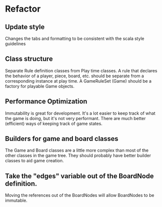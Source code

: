 # Refactor

## Update style

Changes the tabs and formatting to be consistent with the scala style guidelines


## Class structure

Separate Rule definition classes from Play time classes.
A rule that declares the behavior of a player, piece, board, etc. should be separate from a corresponding instance at play time.
A GameRuleSet (Game) should be a factory for playable Game objects.


## Performance Optimization

Immutability is great for development. It's a lot easier to keep track of what the game is doing, but it's not very performant.
There are much better (efficient) ways of keeping track of game states. 


## Builders for game and board classes

The Game and Board classes are a little more complex than most of the other classes in the game tree. They should probably have better builder classes
to aid game creation.


## Take the "edges" variable out of the BoardNode definition.

Moving the references out of the BoardNodes will allow BoardNodes to be immutable.
